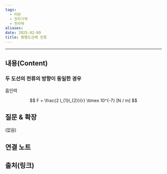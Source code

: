 ```yaml
---
tags:
  - 미완
  - 전자기학
  - 전자력
aliases: 
date: 2025-02-09
title: 평행도선에 전류
---
```



---

## 내용(Content)

### 두 도선의 전류의 방향이 동일한 경우

흡인력

$$
F = \frac{2 I_{1}I_{2}}{r} \times 10^{-7} [N / m]
$$


## 질문 & 확장

(없음)

## 연결 노트

## 출처(링크)






